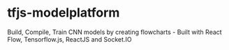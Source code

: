 # tfjs-modelplatform
Build, Compile, Train CNN models by creating flowcharts - Built with React Flow, Tensorflow.js, ReactJS and Socket.IO
